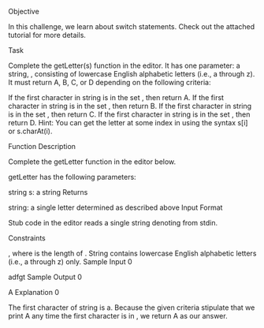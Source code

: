 Objective

In this challenge, we learn about switch statements. Check out the attached tutorial for more details.

Task

Complete the getLetter(s) function in the editor. It has one parameter: a string, , consisting of lowercase English alphabetic letters (i.e., a through z). It must return A, B, C, or D depending on the following criteria:

If the first character in string  is in the set , then return A.
If the first character in string  is in the set , then return B.
If the first character in string  is in the set , then return C.
If the first character in string  is in the set , then return D.
Hint: You can get the letter at some index  in  using the syntax s[i] or s.charAt(i).

Function Description

Complete the getLetter function in the editor below.

getLetter has the following parameters:

string s: a string
Returns

string: a single letter determined as described above
Input Format

Stub code in the editor reads a single string denoting  from stdin.

Constraints

, where  is the length of .
String  contains lowercase English alphabetic letters (i.e., a through z) only.
Sample Input 0

adfgt
Sample Output 0

A
Explanation 0

The first character of string  is a. Because the given criteria stipulate that we print A any time the first character is in , we return A as our answer.


